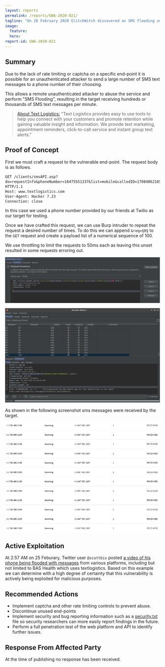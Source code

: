```yaml
---
layout: reports
permalink: /reports/GWA-2020-021/
tagline: "On 26 February 2020 GlitchWitch discovered an SMS flooding vulnerability that was actively being exploited."
image:
  feature:
  hero:
report-id: GWA-2020-021
---
```


## Summary
Due to the lack of rate limiting or captcha on a specific end-point it is possible for an unauthenticated attacker to send a large number of SMS text messages to a phone number of their choosing.

This allows a remote unauthenticated attacker to abuse the service and perform "SMS Flooding", resulting in the target receiving hundreds or thousands of SMS text messages per minute.


>[About Text Logistics:](http://textlogistics.com/) "Text Logistics provides easy to use tools to help you connect with your customers and promote retention while gaining valuable insight and information. We provide text marketing, appointment reminders, click-to-call service and instant group text alerts."

## Proof of Concept
First we must craft a request to the vulnerable end-point. The request body is as follows.

```http
GET /clients/smsAPI.asp?do=requestInfo&phoneNumber=16475551337&list=mobile&calledID=17084062165 HTTP/1.1
Host: www.textlogistics.com
User-Agent: Hacker 7.23
Connection: close
```
In this case we used a phone number provided by our friends at Twilio as our target for testing.

Once we have crafted this request, we can use Burp intruder to repeat the request a desired number of times. To do this we can append `&req=§0§` to the `GET` request and create a payload list of a numerical sequence of 100.

We use throttling to limit the requests to 50ms each as leaving this unset resulted in some requests erroring out.

![image tooltip here](/assets/img/sections/reports/2020/021/1-intruder-positions.png)

![image tooltip here](/assets/img/sections/reports/2020/021/2-intruder-response.png)

As shown in the following screenshot sms messages were received by the target.

![image tooltip here](/assets/img/sections/reports/2020/021/victim.png)



## Active Exploitation

At 2:57 AM on 25 Feburary, Twitter user `@scottbix` posted [a video of his phone being flooded with messages](https://twitter.com/scottbix/status/1232137526061752322) from various platforms, including but not limited to BAS Health which uses textlogistics. Based on this example we can determine with a high degree of certainty that this vulnerability is actively being exploited for malicious purposes.

## Recommended Actions
 - Implement captcha and other rate limiting controls to prevent abuse.
 - Discontinue unused end-points
 - Implement security and bug reporting information such as a [security.txt](https://securitytxt.org/) file so security researchers can more easily report findings in the future.
 - Perform a full penetration test of the web platform and API to identify further issues.

## Response From Affected Party
At the time of publishing no response has been received.
